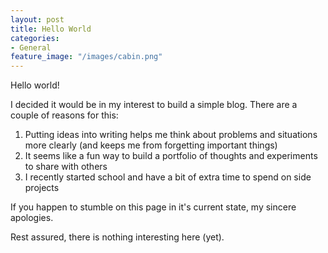 ```yaml
---
layout: post
title: Hello World
categories:
- General
feature_image: "/images/cabin.png"
---
```

Hello world!

I decided it would be in my interest to build a simple blog. There are a couple of reasons for this: 
1. Putting ideas into writing helps me think about problems and situations more clearly (and keeps me from forgetting important things)
2. It seems like a fun way to build a portfolio of thoughts and experiments to share with others
3. I recently started school and have a bit of extra time to spend on side projects

If you happen to stumble on this page in it's current state, my sincere apologies. 

Rest assured, there is nothing interesting here (yet).
